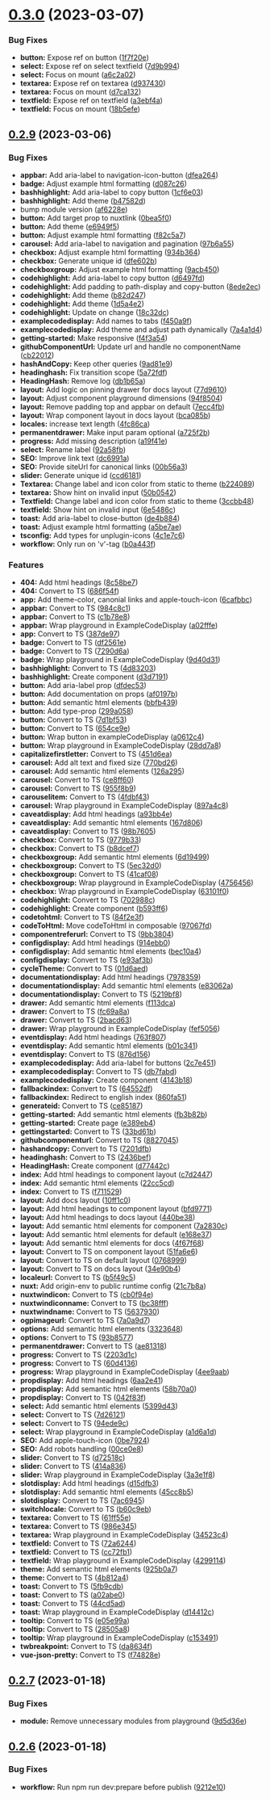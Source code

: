 # [0.3.0](https://github.com/fantasyflip/nuxtwind/compare/v0.2.9...v0.3.0) (2023-03-07)


### Bug Fixes

* **button:** Expose ref on button ([1f7f20e](https://github.com/fantasyflip/nuxtwind/commit/1f7f20e99c8314d44e25de78479172b8e4d5feba))
* **select:** Expose ref on select textfield ([7d9b994](https://github.com/fantasyflip/nuxtwind/commit/7d9b994ce8721f3626831c1e7af255deb7dbe916))
* **select:** Focus on mount ([a6c2a02](https://github.com/fantasyflip/nuxtwind/commit/a6c2a022f4d2ecf466c5f50930304f4162fb7901))
* **textarea:** Expose ref on textarea ([d937430](https://github.com/fantasyflip/nuxtwind/commit/d93743069cddb2b773ac428546e7caeb8cc59005))
* **textarea:** Focus on mount ([d7ca132](https://github.com/fantasyflip/nuxtwind/commit/d7ca1325f42649c766ea7c47a9c437dbd433b12d))
* **textfield:** Expose ref on textfield ([a3ebf4a](https://github.com/fantasyflip/nuxtwind/commit/a3ebf4a613fe5789e61d3899f2e5b14289721f28))
* **textfield:** Focus on mount ([18b5efe](https://github.com/fantasyflip/nuxtwind/commit/18b5efee9c015465dfb99a30eedf4963ddaaf27d))



## [0.2.9](https://github.com/fantasyflip/nuxtwind/compare/v0.2.8...v0.2.9) (2023-03-06)


### Bug Fixes

* **appbar:** Add aria-label to navigation-icon-button ([dfea264](https://github.com/fantasyflip/nuxtwind/commit/dfea2648e809403b4108d5233068b47266de0117))
* **badge:** Adjust example html formatting ([d087c26](https://github.com/fantasyflip/nuxtwind/commit/d087c26dad4d92e1a755e64437d30d2fac277552))
* **bashhighlight:** Add aria-label to copy button ([1cf6e03](https://github.com/fantasyflip/nuxtwind/commit/1cf6e03f4e6d178cffeb30639a98ae1c07edfc01))
* **bashhighlight:** Add theme ([b47582d](https://github.com/fantasyflip/nuxtwind/commit/b47582d6f7ba981e3bc899a30bd1f98cb2d7ca6a))
* bump module version ([af6228e](https://github.com/fantasyflip/nuxtwind/commit/af6228e6da3b289a9484b70fb672d9a4f331f739))
* **button:** Add target prop to nuxtlink ([0bea5f0](https://github.com/fantasyflip/nuxtwind/commit/0bea5f03c182f18099a92fee812a9b47765ab7ef))
* **button:** Add theme ([e6949f5](https://github.com/fantasyflip/nuxtwind/commit/e6949f5b3bf78bdbee0b80849b6071c1dba78ed3))
* **button:** Adjust example html formatting ([f82c5a7](https://github.com/fantasyflip/nuxtwind/commit/f82c5a770cd3f774075e2e0c3806e2affe28b909))
* **carousel:** Add aria-label to navigation and pagination ([97b6a55](https://github.com/fantasyflip/nuxtwind/commit/97b6a55c98d6786726aee5ffac352eb6efcfdbd9))
* **checkbox:** Adjust example html formatting ([934b364](https://github.com/fantasyflip/nuxtwind/commit/934b364080ed6004ef2a4fc4f4dc4baeb8975a5b))
* **checkbox:** Generate unique id ([dfe602b](https://github.com/fantasyflip/nuxtwind/commit/dfe602bc3ecfc702b86c04c16b98c39a55688197))
* **checkboxgroup:** Adjust example html formatting ([9acb450](https://github.com/fantasyflip/nuxtwind/commit/9acb4507169b8cfbf1f428fd8c7a3f5ae7c97b77))
* **codehighlight:** Add aria-label to copy button ([d6497fd](https://github.com/fantasyflip/nuxtwind/commit/d6497fdb7a519c73c8c26edcba9635729c5acee8))
* **codehighlight:** Add padding to path-display and copy-button ([8ede2ec](https://github.com/fantasyflip/nuxtwind/commit/8ede2ec8437c3b4f505df17a76bb437c7db931d9))
* **codehighlight:** Add theme ([b82d247](https://github.com/fantasyflip/nuxtwind/commit/b82d24758a0387e1339a4b5437f30cc995d69238))
* **codehighlight:** Add theme ([1d5a4e2](https://github.com/fantasyflip/nuxtwind/commit/1d5a4e2714ec1951a40bb4d32b73afff6d6edf86))
* **codehighlight:** Update on change ([18c32dc](https://github.com/fantasyflip/nuxtwind/commit/18c32dc5091c49b0564f71fa62846ab931600faf))
* **examplecodedisplay:** Add names to tabs ([f450a9f](https://github.com/fantasyflip/nuxtwind/commit/f450a9f580aa2d29336d2a06845ee096c4567fd8))
* **examplecodedisplay:** Add theme and adjust path dynamically ([7a4a1d4](https://github.com/fantasyflip/nuxtwind/commit/7a4a1d4b47a4b5c97086b8d9dd384408b98a813e))
* **getting-started:** Make responsive ([f4f3a54](https://github.com/fantasyflip/nuxtwind/commit/f4f3a542716aa857037dd30ad75ad5ab8ae0f659))
* **githubComponentUrl:** Update url and handle no componentName ([cb22012](https://github.com/fantasyflip/nuxtwind/commit/cb220128cfa946716cb55e54f1714dab914194fa))
* **hashAndCopy:** Keep other queries ([9ad81e9](https://github.com/fantasyflip/nuxtwind/commit/9ad81e93f3fad8e49534353f2b6406290bd3b8de))
* **headinghash:** Fix transition scope ([5a72fdf](https://github.com/fantasyflip/nuxtwind/commit/5a72fdf3fe57168dc833bbf631fce02af64d643e))
* **HeadingHash:** Remove log ([db1b65a](https://github.com/fantasyflip/nuxtwind/commit/db1b65ad2e43282f54c2e6b804e8e8717f30749f))
* **layout:** Add logic on pinning drawer for docs layout ([77d9610](https://github.com/fantasyflip/nuxtwind/commit/77d9610a96af91a3b936f012a25bcb59c73d8c17))
* **layout:** Adjust component playground dimensions ([94f8504](https://github.com/fantasyflip/nuxtwind/commit/94f8504943dde2483015a0f7c28eb66257b396d3))
* **layout:** Remove padding top and appbar on default ([7ecc4fb](https://github.com/fantasyflip/nuxtwind/commit/7ecc4fb5876119f078cffcdfc200f51809a612cb))
* **layout:** Wrap component layout in docs layout ([bca085b](https://github.com/fantasyflip/nuxtwind/commit/bca085bbec32265a00076e882be313a5d11226f8))
* **locales:** increase text length ([4fc86ca](https://github.com/fantasyflip/nuxtwind/commit/4fc86ca9035346ded79436283f5dfd790275e3a9))
* **permanentdrawer:** Make input param optional ([a725f2b](https://github.com/fantasyflip/nuxtwind/commit/a725f2b6e822c8842eaa6ca7f5d5a479bb6c5472))
* **progress:** Add missing description ([a19f41e](https://github.com/fantasyflip/nuxtwind/commit/a19f41ecefcbc17acf4b16e9afe19014bcbfc934))
* **select:** Rename label ([92a58fb](https://github.com/fantasyflip/nuxtwind/commit/92a58fb8f830d7ff53857682bc966189142fe63e))
* **SEO:** Improve link text ([dc6991a](https://github.com/fantasyflip/nuxtwind/commit/dc6991a11dcfd17d34c447aa2d87fbeb4058a573))
* **SEO:** Provide siteUrl for canonical links ([00b56a3](https://github.com/fantasyflip/nuxtwind/commit/00b56a3996e20637bbed3c3223cf9e8d0cee8f36))
* **slider:** Generate unique id ([ccd6181](https://github.com/fantasyflip/nuxtwind/commit/ccd61812f1ab839b7dc7dcc2cb67df7e4c0d07ba))
* **Textarea:** Change label and icon color from static to theme ([b224089](https://github.com/fantasyflip/nuxtwind/commit/b224089a661abc82db2ff1963f76eab5b8ad6c8a))
* **textarea:** Show hint on invalid input ([50b0542](https://github.com/fantasyflip/nuxtwind/commit/50b0542c0279c728aaa986948e078083a5ba646c))
* **Textfield:** Change label and icon color from static to theme ([3ccbb48](https://github.com/fantasyflip/nuxtwind/commit/3ccbb48d282c25344f28cd873bea7df6d281ce34))
* **textfield:** Show hint on invalid input ([6e5486c](https://github.com/fantasyflip/nuxtwind/commit/6e5486c8295d94e3f62527d02e8388dd46cf1d31))
* **toast:** Add aria-label to close-button ([de4b884](https://github.com/fantasyflip/nuxtwind/commit/de4b88450bcbc5b201692148fc8992b3db4d8e46))
* **toast:** Adjust example html formatting ([a5be7ae](https://github.com/fantasyflip/nuxtwind/commit/a5be7ae54a94230f77433b4f208a08497439d742))
* **tsconfig:** Add types for unplugin-icons ([4c1e7c6](https://github.com/fantasyflip/nuxtwind/commit/4c1e7c6b2bca9831aa0526dc9d112a54001c859e))
* **workflow:** Only run on 'v'-tag ([b0a443f](https://github.com/fantasyflip/nuxtwind/commit/b0a443f581ccde3a7a2f541c1bd475b7d72f9983))


### Features

* **404:** Add html headings ([8c58be7](https://github.com/fantasyflip/nuxtwind/commit/8c58be7e8a7a8e901506a99c9d628e0922ea7b3e))
* **404:** Convert to TS ([686f54f](https://github.com/fantasyflip/nuxtwind/commit/686f54f657be71fe2ac9812e124ee6a5e19d6da2))
* **app:** Add theme-color, canonial links and apple-touch-icon ([6cafbbc](https://github.com/fantasyflip/nuxtwind/commit/6cafbbc4797ad7293c7d6fed4f4e90f69ad5d4a9))
* **appbar:** Convert to TS ([984c8c1](https://github.com/fantasyflip/nuxtwind/commit/984c8c1214bf87ce2c72f74503339e6b27aac0e3))
* **appbar:** Convert to TS ([c1b78e8](https://github.com/fantasyflip/nuxtwind/commit/c1b78e8be2dfafcc1288bcd8b180cc309bb3d495))
* **appbar:** Wrap playground in ExampleCodeDisplay ([a02fffe](https://github.com/fantasyflip/nuxtwind/commit/a02fffe54dfa05ccbcb9b2e91ad6dfd82974a965))
* **app:** Convert to TS ([387de97](https://github.com/fantasyflip/nuxtwind/commit/387de9790158169ef4703f1afa961be3f5b16237))
* **badge:** Convert to TS ([df2561e](https://github.com/fantasyflip/nuxtwind/commit/df2561e3225f8f83a731218d7912e07b5a0914e7))
* **badge:** Convert to TS ([7290d6a](https://github.com/fantasyflip/nuxtwind/commit/7290d6a2ebea99ea277cd7dd514257715d69ff51))
* **badge:** Wrap playground in ExampleCodeDisplay ([9d40d31](https://github.com/fantasyflip/nuxtwind/commit/9d40d31c76bc9ec139b557e7ec38d5d8bd2aad3b))
* **bashhighlight:** Convert to TS ([4d83203](https://github.com/fantasyflip/nuxtwind/commit/4d83203aacef464aabdf5c7e7de17d4504c5a36d))
* **bashhighlight:** Create component ([d3d7191](https://github.com/fantasyflip/nuxtwind/commit/d3d71917c2ac51b9f15edf5ccfc890e3334fafa3))
* **button:** Add aria-label prop ([dfdec53](https://github.com/fantasyflip/nuxtwind/commit/dfdec537905c0cc34b6bbe13b391fc66f5f467f5))
* **button:** Add documentation on props ([af0197b](https://github.com/fantasyflip/nuxtwind/commit/af0197bd9968fc60cf5e8c69940a6664d273cdd4))
* **button:** Add semantic html elements ([bbfb439](https://github.com/fantasyflip/nuxtwind/commit/bbfb4397f7192e6106177162563db8633e39dc6a))
* **button:** Add type-prop ([299a058](https://github.com/fantasyflip/nuxtwind/commit/299a05874f5662c6368aa5bb7292c352cc9ab478))
* **button:** Convert to TS ([7d1bf53](https://github.com/fantasyflip/nuxtwind/commit/7d1bf530e95af532b9382d1ab81b46577d1af513))
* **button:** Convert to TS ([654ce9e](https://github.com/fantasyflip/nuxtwind/commit/654ce9e0d609dd280111c28d1732f13875b7a8b5))
* **button:** Wrap button in exampleCodeDisplay ([a0612c4](https://github.com/fantasyflip/nuxtwind/commit/a0612c4df9a9350f05ea405f80d9bf908e544737))
* **button:** Wrap playground in ExampleCodeDisplay ([28dd7a8](https://github.com/fantasyflip/nuxtwind/commit/28dd7a84422d6a83fc7437e6e289a5efc2a45163))
* **capitalizefirstletter:** Convert to TS ([451d6ea](https://github.com/fantasyflip/nuxtwind/commit/451d6ea63fc58bdecec97b12f0b23617b8cf2052))
* **carousel:** Add alt text and fixed size ([770bd26](https://github.com/fantasyflip/nuxtwind/commit/770bd26592437cc27fcd8f3fbb678427e32efcee))
* **carousel:** Add semantic html elements ([126a295](https://github.com/fantasyflip/nuxtwind/commit/126a295b3abd48af2b0e02e39ea95628dd7e2987))
* **carousel:** Convert to TS ([ce8ff60](https://github.com/fantasyflip/nuxtwind/commit/ce8ff604bb5ef22401ec303e0e09d9da7132bdfc))
* **carousel:** Convert to TS ([955f8b9](https://github.com/fantasyflip/nuxtwind/commit/955f8b95fd0b34252f924a47562e8264891bfe47))
* **carouselitem:** Convert to TS ([4fdbf43](https://github.com/fantasyflip/nuxtwind/commit/4fdbf4369103c05edff30a31f0aa5d14543e113a))
* **carousel:** Wrap playground in ExampleCodeDisplay ([897a4c8](https://github.com/fantasyflip/nuxtwind/commit/897a4c821fd04da84503783b56b7975a63405bed))
* **caveatdisplay:** Add html headings ([a93bb4e](https://github.com/fantasyflip/nuxtwind/commit/a93bb4ef5325f268c0163fb0c54d441c540cec14))
* **caveatdisplay:** Add semantic html elements ([167d806](https://github.com/fantasyflip/nuxtwind/commit/167d806575cfa0b0d00c511e3c5286cdfe933043))
* **caveatdisplay:** Convert to TS ([98b7605](https://github.com/fantasyflip/nuxtwind/commit/98b7605d8d0f92a58ce3dc0ca5972f3987291cce))
* **checkbox:** Convert to TS ([9779b33](https://github.com/fantasyflip/nuxtwind/commit/9779b3370321838b160fb1fa3add3ed2244c0799))
* **checkbox:** Convert to TS ([b8dcef7](https://github.com/fantasyflip/nuxtwind/commit/b8dcef732e2d6d89e0cf964152bb925d90ef7fad))
* **checkboxgroup:** Add semantic html elements ([6d19499](https://github.com/fantasyflip/nuxtwind/commit/6d1949930303c569dbc6be0e191e29f773189836))
* **checkboxgroup:** Convert to TS ([5ec32d0](https://github.com/fantasyflip/nuxtwind/commit/5ec32d0acddcf6cbf017ed71aed773dc1c183790))
* **checkboxgroup:** Convert to TS ([41caf08](https://github.com/fantasyflip/nuxtwind/commit/41caf082d3a66fd1e1357e6cb06fe031558b6a62))
* **checkboxgroup:** Wrap playground in ExampleCodeDisplay ([4756456](https://github.com/fantasyflip/nuxtwind/commit/4756456880f8f2c4f2ba4ead2af5b217dc5e2270))
* **checkbox:** Wrap playground in ExampleCodeDisplay ([63101f0](https://github.com/fantasyflip/nuxtwind/commit/63101f05d473e5c5e627871118658343f0faaec2))
* **codehighlight:** Convert to TS ([702988c](https://github.com/fantasyflip/nuxtwind/commit/702988ce1f50c44556888a29292cf76267b6e670))
* **codehighlight:** Create component ([b593ff6](https://github.com/fantasyflip/nuxtwind/commit/b593ff62671b3422965c0525f923d00c04d33d2e))
* **codetohtml:** Convert to TS ([84f2e3f](https://github.com/fantasyflip/nuxtwind/commit/84f2e3f23368379448f2c315c6cf7e2daca98b7c))
* **codeToHtml:** Move codeToHtml in composable ([97067fd](https://github.com/fantasyflip/nuxtwind/commit/97067fded622906291323b7e501eabdd70771aa2))
* **componentreferurl:** Convert to TS ([9bb3804](https://github.com/fantasyflip/nuxtwind/commit/9bb3804366af0f59f2a69c5120d633d0f927e340))
* **configdisplay:** Add html headings ([914ebb0](https://github.com/fantasyflip/nuxtwind/commit/914ebb09d83d8c6a61a43ee32d38233c3e23f771))
* **configdisplay:** Add semantic html elements ([bec10a4](https://github.com/fantasyflip/nuxtwind/commit/bec10a40418a990df90b4a9337ba6dc567ce40d6))
* **configdisplay:** Convert to TS ([e93af3b](https://github.com/fantasyflip/nuxtwind/commit/e93af3b9abf7067f13e0e42a51f638cdc8088ba8))
* **cycleTheme:** Convert to TS ([01d6aed](https://github.com/fantasyflip/nuxtwind/commit/01d6aedb2b1bd9614d1e85249d81b5aa758eef52))
* **documentationdisplay:** Add html headings ([7978359](https://github.com/fantasyflip/nuxtwind/commit/79783591a5d13fd7b29493c9c89ee4dd8ff9f157))
* **documentationdisplay:** Add semantic html elements ([e83062a](https://github.com/fantasyflip/nuxtwind/commit/e83062aef1e4d4bdb258bf247ed9e04c691f83ee))
* **documentationdisplay:** Convert to TS ([5219bf8](https://github.com/fantasyflip/nuxtwind/commit/5219bf8426d119c4293dd56ca45241266be56dc8))
* **drawer:** Add semantic html elements ([f113dca](https://github.com/fantasyflip/nuxtwind/commit/f113dcac6899c36e71eb35c51fb275e29c80ef8f))
* **drawer:** Convert to TS ([fc69a8a](https://github.com/fantasyflip/nuxtwind/commit/fc69a8a543055b70fc5aac11e9fd93cd499921e6))
* **drawer:** Convert to TS ([2bacd63](https://github.com/fantasyflip/nuxtwind/commit/2bacd639cff1cdc2a7eede1d093fa42d2e514842))
* **drawer:** Wrap playground in ExampleCodeDisplay ([fef5056](https://github.com/fantasyflip/nuxtwind/commit/fef5056456653a19803143069bd000f56a8e24e8))
* **eventdisplay:** Add html headings ([763f807](https://github.com/fantasyflip/nuxtwind/commit/763f8075febfc276eb2bdfa532cbd6677901b499))
* **eventdisplay:** Add semantic html elements ([b01c341](https://github.com/fantasyflip/nuxtwind/commit/b01c341cb65527c2d071df89190bee3d04959057))
* **eventdisplay:** Convert to TS ([876d156](https://github.com/fantasyflip/nuxtwind/commit/876d156f55d69a8af1a410ca10225675a38c4544))
* **examplecodedisplay:** Add aria-label for buttons ([2c7e451](https://github.com/fantasyflip/nuxtwind/commit/2c7e4519047de11bc56992adfc1084473c698891))
* **examplecodedisplay:** Convert to TS ([db7fabd](https://github.com/fantasyflip/nuxtwind/commit/db7fabd45d0b6b4d31f0aea2fe24f99312dc3d46))
* **examplecodedisplay:** Create component ([4143b18](https://github.com/fantasyflip/nuxtwind/commit/4143b186de90756caa216979ed9923d77f8ff8fd))
* **fallbackindex:** Convert to TS ([64552df](https://github.com/fantasyflip/nuxtwind/commit/64552dfa13f740df6bccd9075803acd0fde3f961))
* **fallbackindex:** Redirect to english index ([860fa51](https://github.com/fantasyflip/nuxtwind/commit/860fa51e9af05fc2e4733eb5f09fb8063b5bfdd5))
* **generateid:** Convert to TS ([ce85187](https://github.com/fantasyflip/nuxtwind/commit/ce851873aa92d290b2eee061e20d3167034f40b2))
* **getting-started:** Add semantic html elements ([fb3b82b](https://github.com/fantasyflip/nuxtwind/commit/fb3b82bb9262eca768faf666a18ed4a58c26f599))
* **getting-started:** Create page ([e389eb4](https://github.com/fantasyflip/nuxtwind/commit/e389eb425ac7979303d407581734b1c84ac6bf80))
* **gettingstarted:** Convert to TS ([33bd61b](https://github.com/fantasyflip/nuxtwind/commit/33bd61badc5ab54b3edfa666a19afddb6156e291))
* **githubcomponenturl:** Convert to TS ([8827045](https://github.com/fantasyflip/nuxtwind/commit/88270459d6ebb8c8981129bb60dfd65c1355bb18))
* **hashandcopy:** Convert to TS ([7201dfb](https://github.com/fantasyflip/nuxtwind/commit/7201dfbcf3cc76f31892bcca4cf0ff5cee8248bb))
* **headinghash:** Convert to TS ([2436bef](https://github.com/fantasyflip/nuxtwind/commit/2436bef3434b15d979373dca3a94bb80c72a9be0))
* **HeadingHash:** Create component ([d77442c](https://github.com/fantasyflip/nuxtwind/commit/d77442c7bcf5b4b2227a61da2e4d2e0ecacaa464))
* **index:** Add html headings to component layout ([c7d2447](https://github.com/fantasyflip/nuxtwind/commit/c7d2447cd061b8949c8b5b4fbdd3c829b00388b5))
* **index:** Add semantic html elements ([22cc5cd](https://github.com/fantasyflip/nuxtwind/commit/22cc5cd151b3fcf8274b07b35d84177938de6a52))
* **index:** Convert to TS ([f711529](https://github.com/fantasyflip/nuxtwind/commit/f711529d7af8168144a42536158d809c46150cfa))
* **layout:** Add docs layout ([10ff1c0](https://github.com/fantasyflip/nuxtwind/commit/10ff1c01bda5b2720d37df5f7f964db63aa45d65))
* **layout:** Add html headings to component layout ([bfd9771](https://github.com/fantasyflip/nuxtwind/commit/bfd97711651533f970a51f6163628a242c30d33f))
* **layout:** Add html headings to docs layout ([440be38](https://github.com/fantasyflip/nuxtwind/commit/440be385b546c5204c135960bc79f6d67929c778))
* **layout:** Add semantic html elements for component ([7a2830c](https://github.com/fantasyflip/nuxtwind/commit/7a2830cb4c0f1730755e40d212ac73197baafecc))
* **layout:** Add semantic html elements for default ([e168e37](https://github.com/fantasyflip/nuxtwind/commit/e168e376be23fc1e327f63994b5fb1501e106e06))
* **layout:** Add semantic html elements for docs ([4f67f68](https://github.com/fantasyflip/nuxtwind/commit/4f67f68c473cb8a7f4d1cc6e17455f4e70d7a18c))
* **layout:** Convert to TS on component layout ([51fa6e6](https://github.com/fantasyflip/nuxtwind/commit/51fa6e6baaa9cba8b104b9335082f91890fbd883))
* **layout:** Convert to TS on default layout ([0768999](https://github.com/fantasyflip/nuxtwind/commit/076899971bbe3efe98717b847f76c7b970199707))
* **layout:** Convert to TS on docs layout ([34e90b4](https://github.com/fantasyflip/nuxtwind/commit/34e90b4682cd4d018b918f40500389b6b871dbc8))
* **localeurl:** Convert to TS ([b5f49c5](https://github.com/fantasyflip/nuxtwind/commit/b5f49c5693bf9c54d6cd3b4afb4bc434d12378db))
* **nuxt:** Add origin-env to public runtime config ([21c7b8a](https://github.com/fantasyflip/nuxtwind/commit/21c7b8a587df484f431ff40e38b573dc3e09a7dc))
* **nuxtwindicon:** Convert to TS ([cb0f94e](https://github.com/fantasyflip/nuxtwind/commit/cb0f94e69f9e038e038854bc5cb1a216ad886653))
* **nuxtwindiconname:** Convert to TS ([bc38fff](https://github.com/fantasyflip/nuxtwind/commit/bc38fff7522118dc8ee115ed4bf932ebccf02321))
* **nuxtwindname:** Convert to TS ([5637930](https://github.com/fantasyflip/nuxtwind/commit/563793048aab68192207c713c6e53c73beaccfa7))
* **ogpimageurl:** Convert to TS ([7a0a9d7](https://github.com/fantasyflip/nuxtwind/commit/7a0a9d78619a2af5fdd2ebc6aa2beb5bacc7f2a0))
* **options:** Add semantic html elements ([3323648](https://github.com/fantasyflip/nuxtwind/commit/3323648bb4f876fe966443b41edc06dcb21f4994))
* **options:** Convert to TS ([93b8577](https://github.com/fantasyflip/nuxtwind/commit/93b8577b3160c52693eabb627a07f5eec7bbfd21))
* **permanentdrawer:** Convert to TS ([ae81318](https://github.com/fantasyflip/nuxtwind/commit/ae81318c5f816ec9b66b99317c06baf203ddde34))
* **progress:** Convert to TS ([2203d1c](https://github.com/fantasyflip/nuxtwind/commit/2203d1c54d580cc5790001e09ada09a14d927545))
* **progress:** Convert to TS ([60d4136](https://github.com/fantasyflip/nuxtwind/commit/60d413611be15566068363717c1fa69e9a53cc50))
* **progress:** Wrap playground in ExampleCodeDisplay ([4ee9aab](https://github.com/fantasyflip/nuxtwind/commit/4ee9aab5ab9e5f2707f067e49443127dda866b5e))
* **propdisplay:** Add html headings ([6aa2e41](https://github.com/fantasyflip/nuxtwind/commit/6aa2e41fe64784006116fe9ad8d0f83ee0ea2bca))
* **propdisplay:** Add semantic html elements ([58b70a0](https://github.com/fantasyflip/nuxtwind/commit/58b70a0498c825314fca6605bf41ef8e04b37a18))
* **propdisplay:** Convert to TS ([042f83f](https://github.com/fantasyflip/nuxtwind/commit/042f83f97670bb117ef0fe9dcbc08b2785aacd7a))
* **select:** Add semantic html elements ([5399d43](https://github.com/fantasyflip/nuxtwind/commit/5399d43ca226dbe95bbf3354442a11508de05336))
* **select:** Convert to TS ([7d26121](https://github.com/fantasyflip/nuxtwind/commit/7d26121ba9ac8e66d726d9773d301ac32c315a37))
* **select:** Convert to TS ([94ede9c](https://github.com/fantasyflip/nuxtwind/commit/94ede9c97b17b2bbeccfc6128bbc6bb6463999f9))
* **select:** Wrap playground in ExampleCodeDisplay ([a1d6a1d](https://github.com/fantasyflip/nuxtwind/commit/a1d6a1d5dd66b679a51b2bcd7ee7c2f67c01a24f))
* **SEO:** Add apple-touch-icon ([0be7924](https://github.com/fantasyflip/nuxtwind/commit/0be79240ca36ee25303b1e7ded4d01275cb0f638))
* **SEO:** Add robots handling ([00ce0e8](https://github.com/fantasyflip/nuxtwind/commit/00ce0e838cc996ffb0d5b0c245d367744d10acdb))
* **slider:** Convert to TS ([d72518c](https://github.com/fantasyflip/nuxtwind/commit/d72518cde389b52b8499c495b2efd755c88992fb))
* **slider:** Convert to TS ([414a836](https://github.com/fantasyflip/nuxtwind/commit/414a8368424001d5894c68665f4629037e6b8186))
* **slider:** Wrap playground in ExampleCodeDisplay ([3a3e1f8](https://github.com/fantasyflip/nuxtwind/commit/3a3e1f828b56ce201a077f6f23a85fb64a85c1d2))
* **slotdisplay:** Add html headings ([d15dfb3](https://github.com/fantasyflip/nuxtwind/commit/d15dfb3d3915050f460e3f5ba1a45f8e0edcc9b2))
* **slotdisplay:** Add semantic html elements ([45cc8b5](https://github.com/fantasyflip/nuxtwind/commit/45cc8b5cf911b12a72b8d7f114d0d16cc2dd169c))
* **slotdisplay:** Convert to TS ([7ac6945](https://github.com/fantasyflip/nuxtwind/commit/7ac6945fbcc8657a70d9a05a1fc0499434094171))
* **switchlocale:** Convert to TS ([b60c9eb](https://github.com/fantasyflip/nuxtwind/commit/b60c9eb75955a54219a78b25a40cfae8b56d7649))
* **textarea:** Convert to TS ([61ff55e](https://github.com/fantasyflip/nuxtwind/commit/61ff55e2723ad57f26b1c19ed311a1d5743d3962))
* **textarea:** Convert to TS ([986e345](https://github.com/fantasyflip/nuxtwind/commit/986e34572004e588bc70d3fccb9933440c018cc9))
* **textarea:** Wrap playground in ExampleCodeDisplay ([34523c4](https://github.com/fantasyflip/nuxtwind/commit/34523c41c0622fa80f9ceb7a8ac3275924c47678))
* **textfield:** Convert to TS ([72a6244](https://github.com/fantasyflip/nuxtwind/commit/72a6244601e37515a3db677d997428b6dfaa7152))
* **textfield:** Convert to TS ([cc72fb1](https://github.com/fantasyflip/nuxtwind/commit/cc72fb1c7c9e0925c0ede674d73a20566f735b89))
* **textfield:** Wrap playground in ExampleCodeDisplay ([4299114](https://github.com/fantasyflip/nuxtwind/commit/4299114c0f710526fe3050af75b3130dc8d7d59e))
* **theme:** Add semantic html elements ([925b0a7](https://github.com/fantasyflip/nuxtwind/commit/925b0a728ba95fb2112b61cd4d3b89f298dde4a5))
* **theme:** Convert to TS ([4b812a4](https://github.com/fantasyflip/nuxtwind/commit/4b812a4cccb1598caac1cb4c59fbded29b3bba98))
* **toast:** Convert to TS ([5fb9cdb](https://github.com/fantasyflip/nuxtwind/commit/5fb9cdb447ec7e728937403dd1a7227587b3643f))
* **toast:** Convert to TS ([a02abe0](https://github.com/fantasyflip/nuxtwind/commit/a02abe01ae2635f12d85c79bdf9ff6388188aca4))
* **toast:** Convert to TS ([44cd5ad](https://github.com/fantasyflip/nuxtwind/commit/44cd5adcc5bbdbb54b8ad1f2f942d561b280c9e8))
* **toast:** Wrap playground in ExampleCodeDisplay ([d14412c](https://github.com/fantasyflip/nuxtwind/commit/d14412c262a001c9a54a7105985942c7f9929654))
* **tooltip:** Convert to TS ([e05e99a](https://github.com/fantasyflip/nuxtwind/commit/e05e99ae7c86c4fd7ad50acdcd9eb0537f886511))
* **tooltip:** Convert to TS ([28505a8](https://github.com/fantasyflip/nuxtwind/commit/28505a8c095ebde7a1ad4a2c801b711b13042915))
* **tooltip:** Wrap playground in ExampleCodeDisplay ([c153491](https://github.com/fantasyflip/nuxtwind/commit/c1534918e3d3c606b861c9f93872040d88d7fd87))
* **twbreakpoint:** Convert to TS ([da8634f](https://github.com/fantasyflip/nuxtwind/commit/da8634f1a629cc8f220a51b31b03c957f5a25eaa))
* **vue-json-pretty:** Convert to TS ([f74828e](https://github.com/fantasyflip/nuxtwind/commit/f74828e9035f3cb6d55063ab01cc2e794a7637eb))



## [0.2.7](https://github.com/fantasyflip/nuxtwind/compare/v0.2.6...v0.2.7) (2023-01-18)


### Bug Fixes

* **module:** Remove unnecessary modules from playground ([9d5d36e](https://github.com/fantasyflip/nuxtwind/commit/9d5d36eae96d5be3da3a8e81e1498451dad909e4))



## [0.2.6](https://github.com/fantasyflip/nuxtwind/compare/v0.2.5...v0.2.6) (2023-01-18)


### Bug Fixes

* **workflow:** Run npm run dev:prepare before publish ([9212e10](https://github.com/fantasyflip/nuxtwind/commit/9212e10235a1f3f64d6cfb3c02081cd2f82daf5e))




